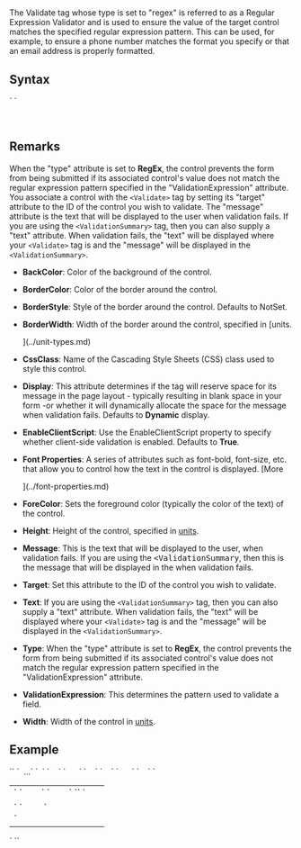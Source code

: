 # <Validate type="regex">

<a name="top"></a>



The Validate tag whose type is set to "regex" is referred to as a Regular Expression Validator and is used to ensure the value of the target control matches the specified regular expression pattern. This can be used, for example, to ensure a phone number matches the format you specify or that an email address is properly formatted.

<a name="syntax"></a>

## Syntax

<div>`<Validate`  
``    BackColor="_color name_|#dddddd"  
    BorderColor="_color name_|#dddddd"  
    BorderStyle="**NotSet**|None|Dotted|Dashed|Solid|Double|Groove|Ridge| Inset|Outset"  
    BorderWidth="_size_"  
    CssClass="_string_"  
    Display="Static|**Dynamic**"  
    EnableClientScript="**True**|False"`  
`    Font-Bold="True|**False**"  
    Font-Italic="True|**False**"  
    Font-Names="_string_"  
    Font-Overline="True|**False**"  
    Font-Size="_string_|Smaller|Larger|XX-Small|X-Small|Small|Medium| Large|X-Large|XX-Large"  
    Font-Strikeout="True|**False**"  
    Font-Underline="True|**False**"  
    ForeColor="_color name_|#dddddd"  
    Height="_size_"  
    Message="_string_"  
    Target="_string_"  
    Text="_string_"  
    Type="RegEx"````  
`    ValidationExpression="_string_"`  
    Width="_size_"``  
`/> `</div>

 <a name="remarks"></a>

## Remarks

When the "type" attribute is set to **RegEx**, the control prevents the form from being submitted if its associated control's value does not match the regular expression pattern specified in the "ValidationExpression" attribute. You associate a control with the `<Validate>` tag by setting its "target" attribute to the ID of the control you wish to validate. The "message" attribute is the text that will be displayed to the user when validation fails. If you are using the `<ValidationSummary>` tag, then you can also supply a "text" attribute. When validation fails, the "text" will be displayed where your `<Validate>` tag is and the "message" will be displayed in the `<ValidationSummary>`.

<a name="example"></a>

*   **BackColor**: Color of the background of the control.  

*   **BorderColor**: Color of the border around the control.  

*   **BorderStyle**: Style of the border around the control. Defaults to NotSet.  

*   **BorderWidth**: Width of the border around the control, specified in [units.  

    ](../unit-types.md)
*   **CssClass**: Name of the Cascading Style Sheets (CSS) class used to style this control.  

*   **Display**: This attribute determines if the <span style="font-family: monospace;"><Validate></span> tag will reserve space for its message in the page layout - typically resulting in blank space in your form -or whether it will dynamically allocate the space for the message when validation fails. Defaults to **Dynamic** display.  

*   **EnableClientScript**: Use the EnableClientScript property to specify whether client-side validation is enabled. Defaults to **True**.  

*   **Font Properties**: A series of attributes such as font-bold, font-size, etc. that allow you to control how the text in the control is displayed. [More  

    ](../font-properties.md)
*   **ForeColor**: Sets the foreground color (typically the color of the text) of the control.  

*   **Height**: Height of the control, specified in [units](../unit-types.md).  

*   **Message**: This is the text that will be displayed to the user, when validation fails. If you are using the <span style="font-family: monospace;" xmlns="http://www.w3.org/1999/xhtml"><ValidationSummary</span>, then this is the message that will be displayed in the <span style="font-family: monospace;" xmlns="http://www.w3.org/1999/xhtml"><ValidationSummary></span> when validation fails.  

*   **Target**: Set this attribute to the ID of the control you wish to validate.  

*   **Text**: If you are using the `<ValidationSummary>` tag, then you can also supply a "text" attribute. When validation fails, the "text" will be displayed where your `<Validate>` tag is and the "message" will be displayed in the `<ValidationSummary>`.  

*   **Type**: When the "type" attribute is set to **RegEx**, the control prevents the form from being submitted if its associated control's value does not match the regular expression pattern specified in the "ValidationExpression" attribute.  

*   **ValidationExpression**: This determines the pattern used to validate a field.  

*   **Width**: Width of the control in [units](../unit-types.md).  

## Example

<div>`<AddForm>`  
`  ...`  
`  <table>`  
`    <tr>`  
`      <td>`  
`        <Label For="txtPhone" Text="Phone" />`  
`        <TextBox Id="txtPhone" DataField="Phone" DataType="string" />`  
`<span style="color: #ff0000;"><Validate Type="regex" Target="txtPhone" ValidationExpression="\(\d\d\d\)\s+\d\d\d\-\d\d\d\d" Message="The phone number must be in the format: (999) 999-9999" /></span>`  
`      </td>`  
`    </tr>`  
`    <tr>`  
`      <td colspan="2">`  
`        <AddButton Text="Add" />&nbsp;<CancelButton Text="Cancel" />`</div>

<div><span style="font-family: monospace;"><ValidationSummary /></span>  
`      </td>`  
`    </tr>`  
`  </table>`  
`</AddForm>`</div>


